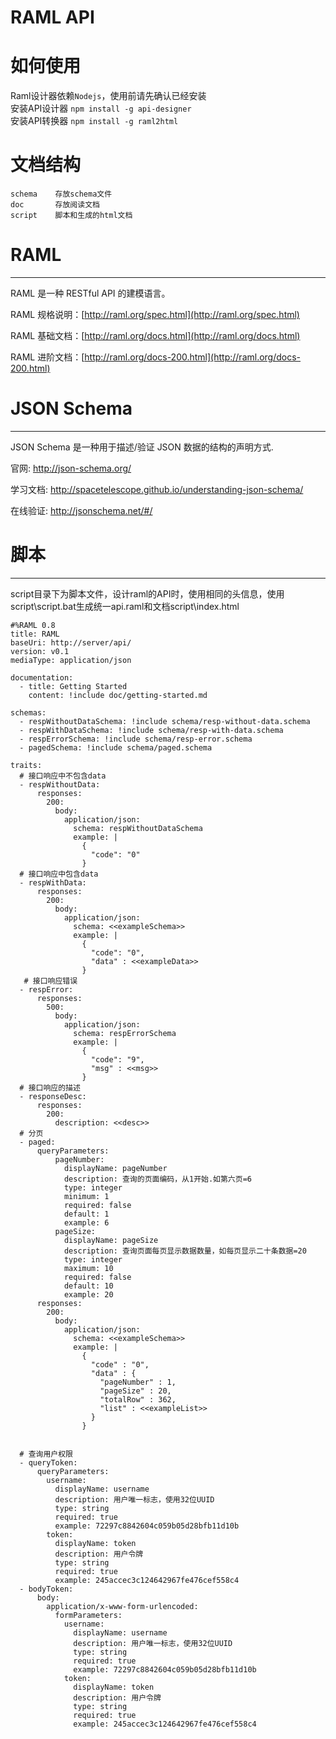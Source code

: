 # RAML API


# 如何使用

Raml设计器依赖`Nodejs`，使用前请先确认已经安装<br>
安装API设计器 `npm install -g api-designer`<br>
安装API转换器 `npm install -g raml2html`<br>

# 文档结构
    schema    存放schema文件
    doc       存放阅读文档
    script    脚本和生成的html文档

# RAML
-----------

RAML 是一种 RESTful API 的建模语言。

RAML 规格说明：[http://raml.org/spec.html](http://raml.org/spec.html)

RAML 基础文档：[http://raml.org/docs.html](http://raml.org/docs.html)

RAML 进阶文档：[http://raml.org/docs-200.html](http://raml.org/docs-200.html)

# JSON Schema
-----------

JSON Schema 是一种用于描述/验证 JSON 数据的结构的声明方式.

官网: http://json-schema.org/

学习文档: http://spacetelescope.github.io/understanding-json-schema/

在线验证: http://jsonschema.net/#/

# 脚本
-----------

script目录下为脚本文件，设计raml的API时，使用相同的头信息，使用script\script.bat生成统一api.raml和文档script\index.html
```
#%RAML 0.8
title: RAML
baseUri: http://server/api/
version: v0.1
mediaType: application/json

documentation:
  - title: Getting Started 
    content: !include doc/getting-started.md
    
schemas:
  - respWithoutDataSchema: !include schema/resp-without-data.schema
  - respWithDataSchema: !include schema/resp-with-data.schema
  - respErrorSchema: !include schema/resp-error.schema
  - pagedSchema: !include schema/paged.schema

traits:
  # 接口响应中不包含data
  - respWithoutData:
      responses:
        200:
          body:
            application/json:
              schema: respWithoutDataSchema
              example: |
                {
                  "code": "0"
                }
  # 接口响应中包含data
  - respWithData:
      responses:
        200:
          body:
            application/json:
              schema: <<exampleSchema>>
              example: |
                {
                  "code": "0",
                  "data" : <<exampleData>>
                }
   # 接口响应错误
  - respError:
      responses:
        500:
          body:
            application/json:
              schema: respErrorSchema
              example: |
                {
                  "code": "9",
                  "msg" : <<msg>>
                }
  # 接口响应的描述
  - responseDesc:
      responses:
        200:
          description: <<desc>>
  # 分页
  - paged:
      queryParameters:
          pageNumber:
            displayName: pageNumber
            description: 查询的页面编码，从1开始.如第六页=6
            type: integer
            minimum: 1
            required: false
            default: 1
            example: 6
          pageSize:
            displayName: pageSize
            description: 查询页面每页显示数据数量，如每页显示二十条数据=20
            type: integer
            maximum: 10 
            required: false
            default: 10
            example: 20
      responses:
        200:
          body:
            application/json:
              schema: <<exampleSchema>>
              example: |
                {
                  "code" : "0",
                  "data" : {
                    "pageNumber" : 1,
                    "pageSize" : 20,
                    "totalRow" : 362,
                    "list" : <<exampleList>>
                  }
                }
 

  # 查询用户权限
  - queryToken:
      queryParameters:
        username:
          displayName: username
          description: 用户唯一标志，使用32位UUID
          type: string
          required: true
          example: 72297c8842604c059b05d28bfb11d10b
        token:
          displayName: token
          description: 用户令牌
          type: string
          required: true
          example: 245accec3c124642967fe476cef558c4
  - bodyToken:
      body:
        application/x-www-form-urlencoded:
          formParameters:
            username:
              displayName: username
              description: 用户唯一标志，使用32位UUID
              type: string
              required: true
              example: 72297c8842604c059b05d28bfb11d10b
            token:
              displayName: token
              description: 用户令牌
              type: string
              required: true
              example: 245accec3c124642967fe476cef558c4
```